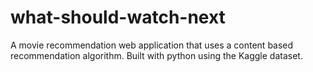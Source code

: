 # what-should-watch-next
A movie recommendation web application that uses a content based recommendation algorithm. Built with python using the Kaggle dataset.
